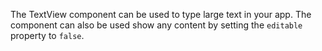 The TextView component can be used to type large text in your app. The component can also be used show any content by setting the `editable` property to `false`.

<snippet id='text-view-require'/>

